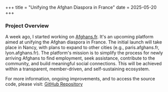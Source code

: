 +++
title = "Unifying the Afghan Diaspora in France"
date = 2025-05-20
+++

### Project Overview

A week ago, I started working on [Afghans.fr](https://afghans.fr). It's an upcoming platform aimed at unifying the Afghan diaspora in France. The initial launch will take place in Nancy, with plans to expand to other cities (e.g., paris.afghans.fr, lyon.afghans.fr). The platform's mission is to simplify the process for newly arriving Afghans to find employment, seek assistance, contribute to the community, and build meaningful social connections. This will be achieved within a transparent, member-driven, and self-sustaining ecosystem.

For more information, ongoing improvements, and to access the source code, please visit: [GitHub Repository](https://github.com/hssnx/asan)
